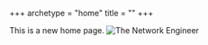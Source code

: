 +++
archetype = "home"
title = ""
+++

This is a new home page.
![The Network Engineer](https://github.com/ping-square/ping-square-LLC.github.io/images/The_network_engineer.png)